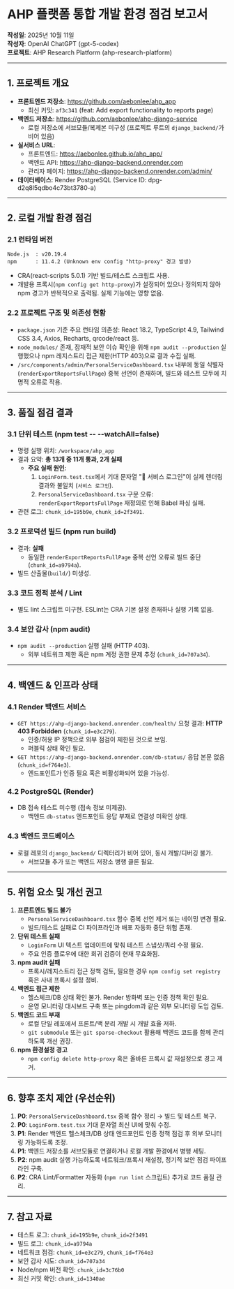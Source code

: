# AHP 플랫폼 통합 개발 환경 점검 보고서
**작성일**: 2025년 10월 11일  
**작성자**: OpenAI ChatGPT (gpt-5-codex)  
**프로젝트**: AHP Research Platform (ahp-research-platform)

---

## 1. 프로젝트 개요
- **프론트엔드 저장소**: https://github.com/aebonlee/ahp_app  
  - 최신 커밋: `af3c341` (feat: Add export functionality to reports page)
- **백엔드 저장소**: https://github.com/aebonlee/ahp-django-service  
  - 로컬 저장소에 서브모듈/복제본 미구성 (프로젝트 루트의 `django_backend/`가 비어 있음)
- **실서비스 URL**:  
  - 프론트엔드: https://aebonlee.github.io/ahp_app/  
  - 백엔드 API: https://ahp-django-backend.onrender.com  
  - 관리자 페이지: https://ahp-django-backend.onrender.com/admin/
- **데이터베이스**: Render PostgreSQL (Service ID: dpg-d2q8l5qdbo4c73bt3780-a)

---

## 2. 로컬 개발 환경 점검
### 2.1 런타임 버전
```
Node.js  : v20.19.4
npm      : 11.4.2 (Unknown env config "http-proxy" 경고 발생)
```
- CRA(react-scripts 5.0.1) 기반 빌드/테스트 스크립트 사용.
- 개발용 프록시(`npm config get http-proxy`)가 설정되어 있으나 정의되지 않아 npm 경고가 반복적으로 출력됨. 실제 기능에는 영향 없음.

### 2.2 프로젝트 구조 및 의존성 현황
- `package.json` 기준 주요 런타임 의존성: React 18.2, TypeScript 4.9, Tailwind CSS 3.4, Axios, Recharts, qrcode/react 등.
- `node_modules/` 존재, 잠재적 보안 이슈 확인을 위해 `npm audit --production` 실행했으나 npm 레지스트리 접근 제한(HTTP 403)으로 결과 수집 실패.
- `/src/components/admin/PersonalServiceDashboard.tsx` 내부에 동일 식별자(`renderExportReportsFullPage`) 중복 선언이 존재하며, 빌드와 테스트 모두에 치명적 오류로 작용.

---

## 3. 품질 점검 결과
### 3.1 단위 테스트 (npm test -- --watchAll=false)
- 명령 실행 위치: `/workspace/ahp_app`
- 결과 요약: **총 13개 중 11개 통과, 2개 실패**  
  - **주요 실패 원인**:  
    1. `LoginForm.test.tsx`에서 기대 문자열 "🚀 서비스 로그인"이 실제 렌더링 결과와 불일치 (`서비스 로그인`).  
    2. `PersonalServiceDashboard.tsx` 구문 오류: `renderExportReportsFullPage` 재정의로 인해 Babel 파싱 실패.
- 관련 로그: `chunk_id=195b9e`, `chunk_id=2f3491`.

### 3.2 프로덕션 빌드 (npm run build)
- 결과: **실패**  
  - 동일한 `renderExportReportsFullPage` 중복 선언 오류로 빌드 중단 (`chunk_id=a9794a`).
- 빌드 산출물(`build/`) 미생성.

### 3.3 코드 정적 분석 / Lint
- 별도 lint 스크립트 미구현. ESLint는 CRA 기본 설정 존재하나 실행 기록 없음.

### 3.4 보안 감사 (npm audit)
- `npm audit --production` 실행 실패 (HTTP 403).  
  - 외부 네트워크 제한 혹은 npm 계정 권한 문제 추정 (`chunk_id=707a34`).

---

## 4. 백엔드 & 인프라 상태
### 4.1 Render 백엔드 서비스
- `GET https://ahp-django-backend.onrender.com/health/` 요청 결과: **HTTP 403 Forbidden** (`chunk_id=e3c279`).  
  - 인증/허용 IP 정책으로 외부 점검이 제한된 것으로 보임.  
  - 퍼블릭 상태 확인 필요.
- `GET https://ahp-django-backend.onrender.com/db-status/` 응답 본문 없음 (`chunk_id=f764e3`).  
  - 엔드포인트가 인증 필요 혹은 비활성화되어 있을 가능성.

### 4.2 PostgreSQL (Render)
- DB 접속 테스트 미수행 (접속 정보 미제공).  
  - 백엔드 `db-status` 엔드포인트 응답 부재로 연결성 미확인 상태.

### 4.3 백엔드 코드베이스
- 로컬 레포의 `django_backend/` 디렉터리가 비어 있어, 동시 개발/디버깅 불가.  
  - 서브모듈 추가 또는 백엔드 저장소 병행 클론 필요.

---

## 5. 위험 요소 및 개선 권고
1. **프론트엔드 빌드 불가**  
   - `PersonalServiceDashboard.tsx` 함수 중복 선언 제거 또는 네이밍 변경 필요.  
   - 빌드/테스트 실패로 CI 파이프라인과 배포 자동화 중단 위험 존재.
2. **단위 테스트 실패**  
   - `LoginForm` UI 텍스트 업데이트에 맞춰 테스트 스냅샷/쿼리 수정 필요.  
   - 주요 인증 플로우에 대한 회귀 검증이 현재 무효화됨.
3. **npm audit 실패**  
   - 프록시/레지스트리 접근 정책 검토, 필요한 경우 `npm config set registry` 혹은 사내 프록시 설정 정비.
4. **백엔드 접근 제한**  
   - 헬스체크/DB 상태 확인 불가. Render 방화벽 또는 인증 정책 확인 필요.  
   - 운영 모니터링 대시보드 구축 또는 pingdom과 같은 외부 모니터링 도입 검토.
5. **백엔드 코드 부재**  
   - 로컬 단일 레포에서 프론트/백 분리 개발 시 개발 효율 저하.  
   - `git submodule` 또는 `git sparse-checkout` 활용해 백엔드 코드를 함께 관리하도록 개선 권장.
6. **npm 환경설정 경고**  
   - `npm config delete http-proxy` 혹은 올바른 프록시 값 재설정으로 경고 제거.

---

## 6. 향후 조치 제안 (우선순위)
1. **P0**: `PersonalServiceDashboard.tsx` 중복 함수 정리 → 빌드 및 테스트 복구.
2. **P0**: `LoginForm.test.tsx` 기대 문자열 최신 UI에 맞춰 수정.
3. **P1**: Render 백엔드 헬스체크/DB 상태 엔드포인트 인증 정책 점검 후 외부 모니터링 가능하도록 조정.
4. **P1**: 백엔드 저장소를 서브모듈로 연결하거나 로컬 개발 환경에서 병행 세팅.
5. **P2**: npm audit 실행 가능하도록 네트워크/프록시 재설정, 정기적 보안 점검 파이프라인 구축.
6. **P2**: CRA Lint/Formatter 자동화 (`npm run lint` 스크립트) 추가로 코드 품질 관리.

---

## 7. 참고 자료
- 테스트 로그: `chunk_id=195b9e`, `chunk_id=2f3491`
- 빌드 로그: `chunk_id=a9794a`
- 네트워크 점검: `chunk_id=e3c279`, `chunk_id=f764e3`
- 보안 감사 시도: `chunk_id=707a34`
- Node/npm 버전 확인: `chunk_id=3c76b0`
- 최신 커밋 확인: `chunk_id=1340ae`


